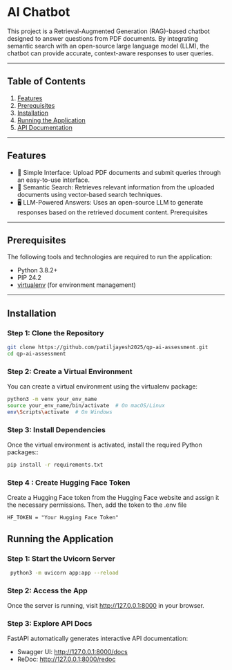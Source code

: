 # AI Chatbot

This project is a Retrieval-Augmented Generation (RAG)-based chatbot designed to answer questions from PDF documents. By integrating semantic search with an open-source large language model (LLM), the chatbot can provide accurate, context-aware responses to user queries.

---

## Table of Contents

1. [Features](#features)
2. [Prerequisites](#prerequisites)
3. [Installation](#installation)
4. [Running the Application](#running-the-application)
5. [API Documentation](#api-documentation)

---

## Features

- 📄 Simple Interface: Upload PDF documents and submit queries through an easy-to-use interface.
- 🧠 Semantic Search: Retrieves relevant information from the uploaded documents using vector-based search techniques.
- 🖥️ LLM-Powered Answers: Uses an open-source LLM to generate responses based on the retrieved document content.
  Prerequisites

---

## Prerequisites

The following tools and technologies are required to run the application:

- Python 3.8.2+
- PIP 24.2
- [virtualenv](https://virtualenv.pypa.io/en/latest/) (for environment management)

---

## Installation

### Step 1: Clone the Repository

```bash
git clone https://github.com/patiljayesh2025/qp-ai-assessment.git
cd qp-ai-assessment
```

### Step 2: Create a Virtual Environment

You can create a virtual environment using the virtualenv package:

```bash
python3 -m venv your_env_name
source your_env_name/bin/activate  # On macOS/Linux
env\Scripts\activate  # On Windows
```

### Step 3: Install Dependencies

Once the virtual environment is activated, install the required Python packages::

```bash
pip install -r requirements.txt
```

### Step 4 : Create Hugging Face Token

Create a Hugging Face token from the Hugging Face website and assign it the necessary permissions. Then, add the token to the .env file

```
HF_TOKEN = "Your Hugging Face Token"
```

## Running the Application

### Step 1: Start the Uvicorn Server

```bash
 python3 -m uvicorn app:app --reload
```

### Step 2: Access the App

Once the server is running, visit http://127.0.0.1:8000 in your browser.

### Step 3: Explore API Docs

FastAPI automatically generates interactive API documentation:

- Swagger UI: http://127.0.0.1:8000/docs
- ReDoc: http://127.0.0.1:8000/redoc

#
